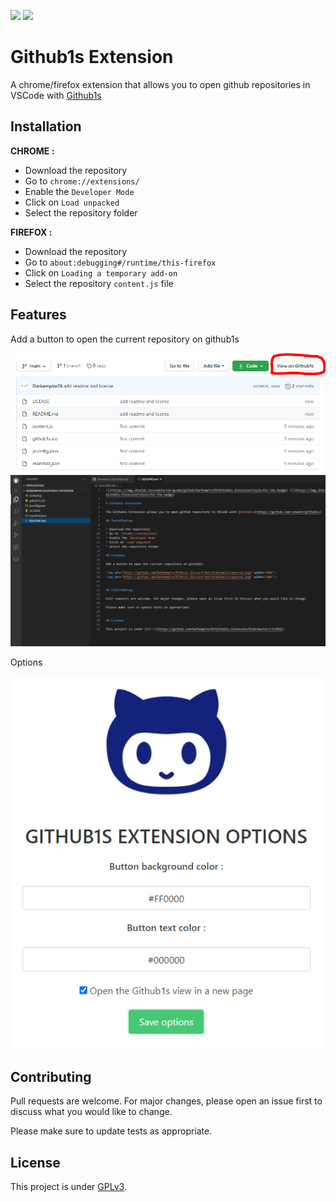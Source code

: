 ![](https://img.shields.io/codefactor/grade/github/Darkempire78/Github1s-Extension?style=for-the-badge) ![](https://img.shields.io/github/repo-size/Darkempire78/Github1s-Extension?style=for-the-badge)

# Github1s Extension

A chrome/firefox extension that allows you to open github repositories in VSCode with [Github1s](https://github.com/conwnet/github1s)

## Installation

**CHROME :**
* Download the repository
* Go to `chrome://extensions/`
* Enable the `Developer Mode`
* Click on `Load unpacked`
* Select the repository folder

**FIREFOX :**
* Download the repository
* Go to `about:debugging#/runtime/this-firefox`
* Click on `Loading a temporary add-on`
* Select the repository `content.js` file

## Features

Add a button to open the current repository on github1s

<img src="https://github.com/Darkempire78/Github1s-Extension/blob/main/Capture1.PNG" width="800"/>
<img src="https://github.com/Darkempire78/Github1s-Extension/blob/main/Capture2.PNG" width="800"/>

Options

<img src="https://github.com/Darkempire78/Github1s-Extension/blob/main/Capture3.PNG" width="800"/>

## Contributing

Pull requests are welcome. For major changes, please open an issue first to discuss what you would like to change.

Please make sure to update tests as appropriate.


## License

This project is under [GPLv3](https://github.com/Darkempire78/Github1s-Extension/blob/master/LICENSE).
